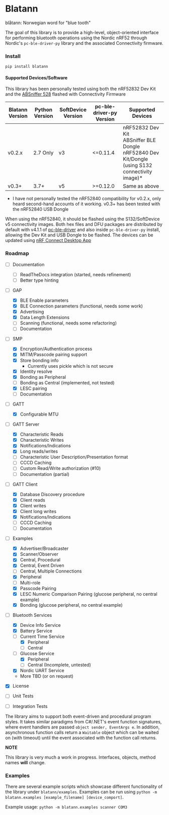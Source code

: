 # Blatann

blåtann: Norwegian word for "blue tooth"

The goal of this library is to provide a high-level, object-oriented interface
for performing bluetooth operations using the Nordic nRF52 through Nordic's `pc-ble-driver-py` library
and the associated Connectivity firmware.

### Install

`pip install blatann`

#### Supported Devices/Software

This library has been personally tested using both the nRF52832 Dev Kit and the [ABSniffer 528](https://blog.aprbrother.com/product/absniffer-usb-dongle-528) flashed with Connectivity Firmware

| Blatann Version | Python Version | SoftDevice Version | pc-ble-driver-py Version | Supported Devices                                                                                    |
|-----------------|----------------|--------------------|--------------------------|------------------------------------------------------------------------------------------------------|
| v0.2.x          | 2.7 Only       | v3                 | <=0.11.4                 | nRF52832 Dev Kit<br>ABSniffer BLE Dongle<br>nRF52840 Dev Kit/Dongle (using S132 connectivity image)* |
| v0.3+           | 3.7+           | v5                 | \>=0.12.0                | Same as above                                                                                        |

* I have not personally tested the nRF52840 compatibility for v0.2.x, only heard second-hand accounts of it working. v0.3+ has been tested with the nRF52840 USB Dongle

When using the nRF52840, it should be flashed using the S132/SoftDevice v5 connectivity images. Both hex files and DFU packages are distributed by default
with v4.1.1 of [pc-ble-driver](https://github.com/NordicSemiconductor/pc-ble-driver/releases/tag/v4.1.1) and also inside `pc-ble-driver-py` install, allowing the Dev Kit and USB Dongle to be flashed. The devices can be updated using [nRF Connect Desktop App](https://www.nordicsemi.com/Software-and-Tools/Development-Tools/nRF-Connect-for-desktop)

### Roadmap

- [ ] Documentation
    - [ ] ReadTheDocs integration (started, needs refinement)
    - [ ] Better type hinting
- [ ] GAP
    - [X] BLE Enable parameters
    - [X] BLE Connection parameters (functional, needs some work)
    - [X] Advertising
    - [X] Data Length Extensions
    - [ ] Scanning (functional, needs some refactoring)
    - [ ] Documentation
- [ ] SMP
    - [X] Encryption/Authentication process
    - [X] MITM/Passcode pairing support
    - [X] Store bonding info
      - Currently uses pickle which is not secure
    - [X] Identity resolve
    - [X] Bonding as Peripheral
    - [ ] Bonding as Central (implemented, not tested)
    - [X] LESC pairing
    - [ ] Documentation
- [ ] GATT
    - [X] Configurable MTU
- [ ] GATT Server
    - [x] Characteristic Reads
    - [x] Characteristic Writes
    - [x] Notifications/Indications
    - [x] Long reads/writes
    - [ ] Characteristic User Description/Presentation format
    - [ ] CCCD Caching
    - [ ] Custom Read/Write authorization (#10)
    - [ ] Documentation (partial)
- [ ] GATT Client
    - [X] Database Discovery procedure
    - [X] Client reads
    - [X] Client writes
    - [X] Client long writes
    - [X] Notifications/Indications
    - [ ] CCCD Caching
    - [ ] Documentation
- [ ] Examples
    - [X] Advertiser/Broadcaster
    - [X] Scanner/Observer
    - [X] Central, Procedural
    - [X] Central, Event Driven
    - [ ] Central, Multiple Connections
    - [X] Peripheral
    - [ ] Multi-role
    - [X] Passcode Pairing
    - [X] LESC Numeric Comparison Pairing (glucose peripheral, no central example)
    - [X] Bonding (glucose peripheral, no central example)
- [ ] Bluetooth Services
    - [X] Device Info Service
    - [X] Battery Service
    - [ ] Current Time Service
       - [X] Peripheral
       - [ ] Central
    - [ ] Glucose Service
       - [X] Peripheral
       - [ ] Central (Incomplete, untested)
    - [X] Nordic UART Service
    - More TBD (or on request)
- [X] License
- [ ] Unit Tests
- [ ] Integration Tests


The library aims to support both event-driven and procedural program styles. It takes similar paradigms from C#/.NET's event function signatures,
where event handlers are passed  `object sender, EventArgs e`. In addition, asynchronous function calls return a `Waitable` object which
can be waited on (with timeout) until the event associated with the function call returns.

**NOTE**

This library is very much a work in progress. Interfaces, objects, method names **will** change.


### Examples

There are several example scripts which showcase different functionality of the library under `blatann/examples`.
Examples can be run using `python -m blatann.examples [example_filename] [device_comport]`.

Example usage: `python -m blatann.examples scanner COM3`
